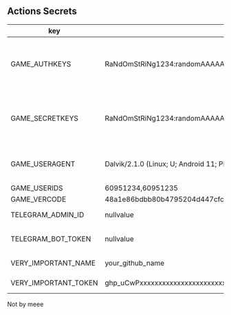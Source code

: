 ## Actions Secrets
| key                  | value                                                                 | description                                 |
|----------------------|-----------------------------------------------------------------------|---------------------------------------------|
| GAME_AUTHKEYS        | RaNdOmStRiNg1234:randomAAAAA=         | Accounts that need to sign in, multiple accounts separated by a comma |
| GAME_SECRETKEYS      | RaNdOmStRiNg1234:randomAAAAA=           | Corresponding passwords, multiple accounts are separated by a comma |
| GAME_USERAGENT       | Dalvik/2.1.0 (Linux; U; Android 11; Pixel 5 Build/RD1A.201105.003.A1) | Fake UA, fill in nullvalue to use default value |
| GAME_USERIDS         | 60951234,60951235                                                     | Account ID                                      |
| GAME_VERCODE         | 48a1e86bdbb80b4795204d447cfc073ce21b132a5bd5b096cb919830b1d3b93e      | <- Copy this                                 |
| TELEGRAM_ADMIN_ID    | nullvalue                                                             | Telegram ID, null if not used  |
| TELEGRAM_BOT_TOKEN   | nullvalue                                                             | Telegram bot token, null if not used    |
| VERY_IMPORTANT_NAME  | your_github_name                                                      | Github username                           |
| VERY_IMPORTANT_TOKEN | ghp_uCwPxxxxxxxxxxxxxxxxxxxxxxxxxxxxxxxx                              | Github access token                    |

Not by meee
